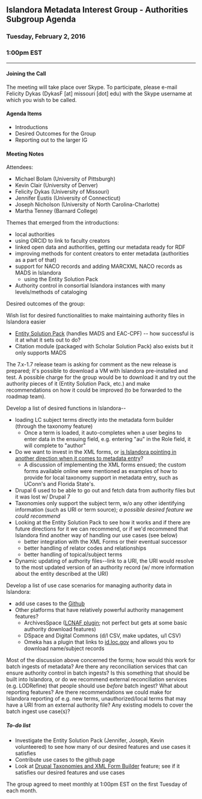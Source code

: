 ## Islandora Metadata Interest Group - Authorities Subgroup Agenda
### Tuesday, February 2, 2016
### 1:00pm EST
---
#### Joining the Call

The meeting will take place over Skype. To participate, please e-mail Felicity Dykas (DykasF [at] missouri [dot] edu) with the Skype username at which you wish to be called.

#### Agenda Items

* Introductions
* Desired Outcomes for the Group
* Reporting out to the larger IG

#### Meeting Notes

Attendees:

* Michael Bolam (University of Pittsburgh)
* Kevin Clair (University of Denver)
* Felicity Dykas (University of Missouri)
* Jennifer Eustis (University of Connecticut)
* Joseph Nicholson (University of North Carolina-Charlotte)
* Martha Tenney (Barnard College)

Themes that emerged from the introductions:

* local authorities
* using ORCID to link to faculty creators
* linked open data and authorities, getting our metadata ready for RDF
* improving methods for content creators to enter metadata (authorities as a part of that)
* support for NACO records and adding MARCXML NACO records as MADS in Islandora
  * using the Entity Solution Pack
* Authority control in consortial Islandora instances with many levels/methods of cataloging

Desired outcomes of the group:

Wish list for desired functionalities to make maintaining authority files in Islandora easier
* [Entity Solution Pack](https://wiki.duraspace.org/display/ISLANDORA715/Entities+Solution+Pack) (handles MADS and EAC-CPF) -- how successful is it at what it sets out to do?
* Citation module (packaged with Scholar Solution Pack) also exists but it only supports MADS

The 7.x-1.7 release team is asking for comment as the new release is prepared; it's possible to download a VM with Islandora pre-installed and test. A possible charge for the group would be to download it and try out the authority pieces of it (Entity Solution Pack, etc.) and make recommendations on how it could be improved (to be forwarded to the roadmap team).

Develop a list of desired functions in Islandora--
* loading LC subject terms directly into the metadata form builder (through the taxonomy feature)
  * Once a term is loaded, it auto-completes when a user begins to enter data in the ensuing field, e.g. entering "au" in the Role field, it will complete to "author"
* Do we want to invest in the XML forms, or [is Islandora pointing in another direction when it comes to metadata entry](http://islandora.ca/content/future-forms-islandora)?
  * A discussion of implementing the XML forms ensued; the custom forms available online were mentioned as examples of how to provide for local taxonomy support in metadata entry, such as UConn's and Florida State's.
* Drupal 6 used to be able to go out and fetch data from authority files but it was lost w/ Drupal 7
* Taxonomies only support the subject term, w/o any other identifying information (such as URI or term source); *a possible desired feature we could recommend*
* Looking at the Entity Solution Pack to see how it works and if there are future directions for it we can recommend, or if we'd recommend that Islandora find another way of handling our use cases (see below)
  * better integration with the XML Forms or their eventual successor
  * better handling of relator codes and relationships
  * better handling of topical/subject terms
* Dynamic updating of authority files--link to a URI, the URI would resolve to the most updated version of an authority record (w/ more information about the entity described at the URI)

Develop a list of use case scenarios for managing authority data in Islandora:
* add use cases to the [Github](https://github.com/islandora-interest-groups/Islandora-Metadata-Interest-Group/tree/master/Authorities-Subgroup)
* Other platforms that have relatively powerful authority management features?
  * ArchivesSpace ([LCNAF plugin](https://github.com/archivesspace/archivesspace/tree/master/plugins/lcnaf); not perfect but gets at some basic authority download features)
  * DSpace and Digital Commons (d/l CSV, make updates, u/l CSV)
  * Omeka has a plugin that links to [id.loc.gov](http://id.loc.gov) and allows you to download name/subject records

Most of the discussion above concerned the forms; how would this work for batch ingests of metadata? Are there any reconciliation services that can ensure authority control in batch ingests? Is this something that should be built into Islandora, or do we recommend external reconciliation services (e.g. LODRefine) that people should use *before* batch ingest? What about reporting features? Are there recommendations we could make for Islandora reporting of e.g. new terms, unauthorized/local terms that may have a URI from an external authority file? Any existing models to cover the batch ingest use case(s)?

##### To-do list

* Investigate the Entity Solution Pack (Jennifer, Joseph, Kevin volunteered) to see how many of our desired features and use cases it satisfies
* Contribute use cases to the github page
* Look at [Drupal Taxonomies and XML Form Builder](https://groups.google.com/forum/#!topic/islandora/O5bXlqeAVoc) feature; see if it satisfies our desired features and use cases

The group agreed to meet monthly at 1:00pm EST on the first Tuesday of each month.
